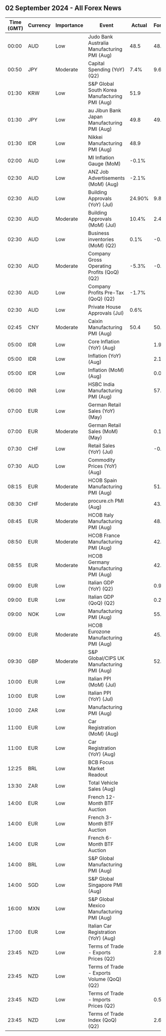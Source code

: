 ## 02 September 2024 - All Forex News

| Time (GMT) | Currency | Importance | Event | Actual | Forecast | Previous |
|------|----------|------------|-------|--------|----------|----------|
| 00:00 | AUD | Low | Judo Bank Australia Manufacturing PMI (Aug) | 48.5 | 48.7 | 47.5 |
| 00:50 | JPY | Moderate | Capital Spending (YoY) (Q2) | 7.4% | 9.6% | 6.8% |
| 01:30 | KRW | Low | S&P Global South Korea Manufacturing PMI (Aug) | 51.9 |  | 51.4 |
| 01:30 | JPY | Low | au Jibun Bank Japan Manufacturing PMI (Aug) | 49.8 | 49.5 | 49.5 |
| 01:30 | IDR | Low | Nikkei Manufacturing PMI (Aug) | 48.9 |  | 49.3 |
| 02:00 | AUD | Low | MI Inflation Gauge (MoM) | -0.1% |  | 0.4% |
| 02:30 | AUD | Low | ANZ Job Advertisements (MoM) (Aug) | -2.1% |  | -2.7% |
| 02:30 | AUD | Low | Building Approvals (YoY) (Jul) | 24.90% | 9.80% | 11.40% |
| 02:30 | AUD | Moderate | Building Approvals (MoM) (Jul) | 10.4% | 2.4% | -6.4% |
| 02:30 | AUD | Low | Business inventories (MoM) (Q2) | 0.1% | -0.5% | 1.5% |
| 02:30 | AUD | Moderate | Company Gross Operating Profits (QoQ) (Q2) | -5.3% | -0.6% | -2.5% |
| 02:30 | AUD | Low | Company Profits Pre-Tax (QoQ) (Q2) | -1.7% |  | -8.4% |
| 02:30 | AUD | Low | Private House Approvals (Jul) | 0.6% |  | -0.5% |
| 02:45 | CNY | Moderate | Caixin Manufacturing PMI (Aug) | 50.4 | 50.0 | 49.8 |
| 05:00 | IDR | Low | Core Inflation (YoY) (Aug) |  | 1.98% | 1.95% |
| 05:00 | IDR | Low | Inflation (YoY) (Aug) |  | 2.12% | 2.13% |
| 05:00 | IDR | Low | Inflation (MoM) (Aug) |  | 0.00% | -0.18% |
| 06:00 | INR | Low | HSBC India Manufacturing PMI (Aug) |  | 57.9 | 57.9 |
| 07:00 | EUR | Low | German Retail Sales (YoY) (May) |  |  | -0.6% |
| 07:00 | EUR | Moderate | German Retail Sales (MoM) (May) |  | 0.1% | -1.2% |
| 07:30 | CHF | Low | Retail Sales (YoY) (Jul) |  | -0.2% | -2.2% |
| 07:30 | AUD | Low | Commodity Prices (YoY) (Aug) |  |  | -3.0% |
| 08:15 | EUR | Moderate | HCOB Spain Manufacturing PMI (Aug) |  | 51.4 | 51.0 |
| 08:30 | CHF | Moderate | procure.ch PMI (Aug) |  | 43.7 | 43.5 |
| 08:45 | EUR | Moderate | HCOB Italy Manufacturing PMI (Aug) |  | 48.0 | 47.4 |
| 08:50 | EUR | Moderate | HCOB France Manufacturing PMI (Aug) |  | 42.1 | 42.1 |
| 08:55 | EUR | Moderate | HCOB Germany Manufacturing PMI (Aug) |  | 42.1 | 42.1 |
| 09:00 | EUR | Low | Italian GDP (YoY) (Q2) |  | 0.9% | 0.9% |
| 09:00 | EUR | Low | Italian GDP (QoQ) (Q2) |  | 0.2% | 0.2% |
| 09:00 | NOK | Low | Manufacturing PMI (Aug) |  | 55.5 | 56.9 |
| 09:00 | EUR | Moderate | HCOB Eurozone Manufacturing PMI (Aug) |  | 45.6 | 45.6 |
| 09:30 | GBP | Moderate | S&P Global/CIPS UK Manufacturing PMI (Aug) |  | 52.5 | 52.5 |
| 10:00 | EUR | Low | Italian PPI (MoM) (Jul) |  |  | 0.7% |
| 10:00 | EUR | Low | Italian PPI (YoY) (Jul) |  |  | -2.5% |
| 10:00 | ZAR | Low | Manufacturing PMI (Aug) |  |  | 52.4 |
| 11:00 | EUR | Low | Car Registration (MoM) (Aug) |  |  | -18.70% |
| 11:00 | EUR | Low | Car Registration (YoY) (Aug) |  |  | 3.40% |
| 12:25 | BRL | Low | BCB Focus Market Readout |  |  |  |
| 13:30 | ZAR | Low | Total Vehicle Sales (Aug) |  |  | 44.23K |
| 14:00 | EUR | Low | French 12-Month BTF Auction |  |  | 2.999% |
| 14:00 | EUR | Low | French 3-Month BTF Auction |  |  | 3.372% |
| 14:00 | EUR | Low | French 6-Month BTF Auction |  |  | 3.285% |
| 14:00 | BRL | Low | S&P Global Manufacturing PMI (Aug) |  |  | 54.0 |
| 14:00 | SGD | Low | S&P Global Singapore PMI (Aug) |  |  | 50.7 |
| 16:00 | MXN | Low | S&P Global Mexico Manufacturing PMI (Aug) |  |  | 49.60 |
| 17:00 | EUR | Low | Italian Car Registration (YoY) (Aug) |  |  | 4.7% |
| 23:45 | NZD | Low | Terms of Trade - Exports Prices (Q2) |  | 2.8% | -0.3% |
| 23:45 | NZD | Low | Terms of Trade - Exports Volume (QoQ) (Q2) |  |  | 6.3% |
| 23:45 | NZD | Low | Terms of Trade - Imports Prices (Q2) |  | 0.5% | -5.1% |
| 23:45 | NZD | Low | Terms of Trade Index (QoQ) (Q2) |  | 2.6% | 5.1% |
